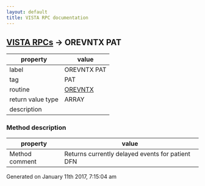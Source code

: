 ```yaml
---
layout: default
title: VISTA RPC documentation
---
```




## [VISTA RPCs](TableOfContent.md) &#8594; OREVNTX PAT 

 property | value 
--- | --- 
 label | OREVNTX PAT
 tag | PAT
 routine | [OREVNTX](http://code.osehra.org/dox/Routine_OREVNTX_source.html)
 return value type | ARRAY
 description | 


### Method description

 property | value 
--- | --- 
 Method comment | Returns currently delayed events for patient DFN




 Generated on January 11th 2017, 7:15:04 am